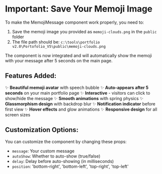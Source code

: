 # Important: Save Your Memoji Image

To make the MemojiMessage component work properly, you need to:

1. Save the memoji image you provided as `memoji-clouds.png` in the `public` folder
2. The file path should be: `c:\tools\portfolio v2.0\Portofolio_V5\public\memoji-clouds.png`

The component is now integrated and will automatically show the memoji with your message after 5 seconds on the main page.

## Features Added:

✨ **Beautiful memoji avatar** with speech bubble
✨ **Auto-appears after 5 seconds** on your main portfolio page
✨ **Interactive** - visitors can click to show/hide the message
✨ **Smooth animations** with spring physics
✨ **Glassmorphism design** with backdrop blur
✨ **Notification indicator** before first view
✨ **Hover effects** and glow animations
✨ **Responsive design** for all screen sizes

## Customization Options:

You can customize the component by changing these props:
- `message`: Your custom message
- `autoShow`: Whether to auto-show (true/false)
- `delay`: Delay before auto-showing (in milliseconds)
- `position`: 'bottom-right', 'bottom-left', 'top-right', 'top-left'